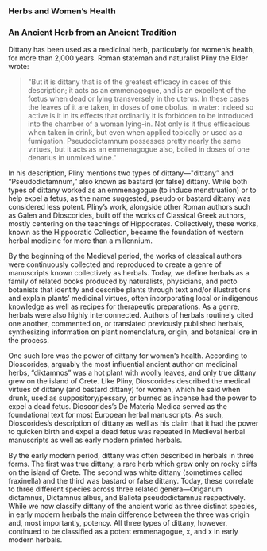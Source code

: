 <param ve-config
	   title="Dittany and Women’s Herbs in the Early Modern World"
	   source-image="https://upload.wikimedia.org/wikipedia/commons/9/9a/Origanum_dictamnus.jpg"
	   layout="vtl"
	   num-maps="13"
	   num-images="11"
	   num-specimens="0"
	   num-primary-sources="6"
	   author="Ashley Buchanan, PhD">
     
### Herbs and Women’s Health

### An Ancient Herb from an Ancient Tradition
Dittany has been used as a medicinal herb, particularly for women’s health, for more than 2,000 years. Roman stateman and naturalist Pliny the Elder wrote:
>"But it is dittany that is of the greatest efficacy in cases of this description; it acts as an emmenagogue, and is an expellent of the fœtus when dead or lying transversely in the uterus. In these cases the leaves of it are taken, in doses of one obolus, in water: indeed so active is it in its effects that ordinarily it is forbidden to be introduced into the chamber of a woman lying-in. Not only is it thus efficacious when taken in drink, but even when applied topically or used as a fumigation. Pseudodictamnum possesses pretty nearly the same virtues, but it acts as an emmenagogue also, boiled in doses of one denarius in unmixed wine." 

In his description, Pliny mentions two types of dittany—"dittany” and “Pseudodictamnum,” also known as bastard (or false) dittany. While both types of dittany worked as an emmenagogue (to induce menstruation) or to help expel a fetus, as the name suggested, pseudo or bastard dittany was considered less potent. Pliny’s work, alongside other Roman authors such as Galen and Dioscorides, built off the works of Classical Greek authors, mostly centering on the teachings of Hippocrates. Collectively, these works, known as the Hippocratic Collection, became the foundation of western herbal medicine for more than a millennium. 

By the beginning of the Medieval period, the works of classical authors were continuously collected and reproduced to create a genre of manuscripts known collectively as herbals. Today, we define herbals as a family of related books produced by naturalists, physicians, and proto botanists that identify and describe plants through text and/or illustrations and explain plants’ medicinal virtues, often incorporating local or indigenous knowledge as well as recipes for therapeutic preparations. As a genre, herbals were also highly interconnected. Authors of herbals routinely cited one another, commented on, or translated previously published herbals, synthesizing information on plant nomenclature, origin, and botanical lore in the process.  
<param ve-knightlab-timeline source="1mlXQQ3VKfeYznV2VktShOQd2-7aH5p52_n20LQ1U0uE" timenav-position="top" hash-bookmark="false" initial-zoom="1" height="680">

One such lore was the power of dittany for women’s health. According to Dioscorides, arguably the most influential ancient author on medicinal herbs, “diktamnos” was a hot plant with woolly leaves, and only true dittany grew on the island of Crete. Like Pliny, Dioscorides described the medical virtues of dittany (and bastard dittany) for women, which he said when drunk, used as suppository/pessary, or burned as incense had the power to expel a dead fetus. Dioscorides’s De Materia Medica served as the foundational text for most European herbal manuscripts. As such, Dioscorides’s description of dittany as well as his claim that it had the power to quicken birth and expel a dead fetus was repeated in Medieval herbal manuscripts as well as early modern printed herbals. 

By the early modern period, dittany was often described in herbals in three forms. The first was true dittany, a rare herb which grew only on rocky cliffs on the island of Crete. The second was white dittany (sometimes called fraxinella) and the third was bastard or false dittany. Today, these correlate to three different species across three related genera—Origanum dictamnus, Dictamnus albus, and Ballota pseudodictamnus respectively. While we now classify dittany of the ancient world as three distinct species, in early modern herbals the main difference between the three was origin and, most importantly, potency. All three types of dittany, however, continued to be classified as a potent emmenagogue, x, and x in early modern herbals. 
